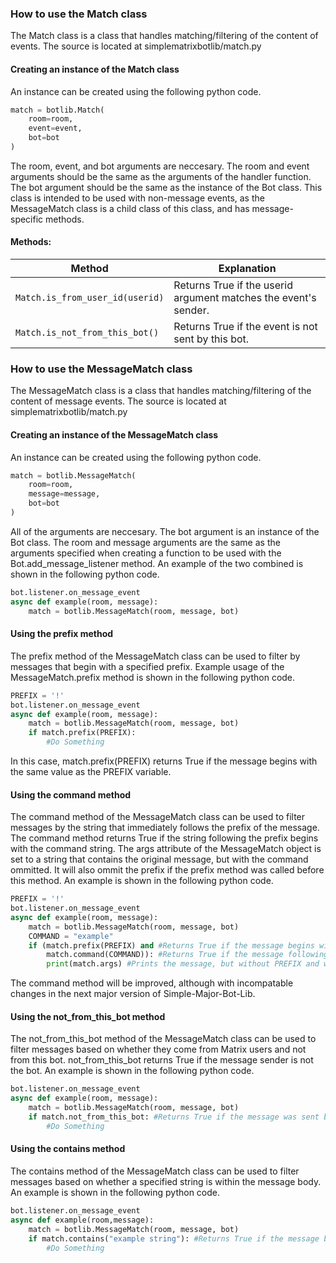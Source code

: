 ### How to use the Match class

The Match class is a class that handles matching/filtering of the content of events. The source is located at simplematrixbotlib/match.py

#### Creating an instance of the Match class

An instance can be created using the following python code.

```python
match = botlib.Match(
    room=room,
    event=event,
    bot=bot
)
```

The room, event, and bot arguments are neccesary. The room and event arguments should be the same as the arguments of the handler function. The bot argument should be the same as the instance of the Bot class. This class is intended to be used with non-message events, as the MessageMatch class is a child class of this class, and has message-specific methods.

#### Methods:

| Method                          | Explanation                                                     |
| ------------------------------- | --------------------------------------------------------------- |
| `Match.is_from_user_id(userid)` | Returns True if the userid argument matches the event's sender. |
| `Match.is_not_from_this_bot()`  | Returns True if the event is not sent by this bot.              |

### How to use the MessageMatch class

The MessageMatch class is a class that handles matching/filtering of the content of message events. The source is located at simplematrixbotlib/match.py

#### Creating an instance of the MessageMatch class

An instance can be created using the following python code.

```python
match = botlib.MessageMatch(
    room=room,
    message=message,
    bot=bot
)
```

All of the arguments are neccesary. The bot argument is an instance of the Bot class. The room and message arguments are the same as the arguments specified when creating a function to be used with the Bot.add_message_listener method. An example of the two combined is shown in the following python code.

```python
bot.listener.on_message_event
async def example(room, message):
    match = botlib.MessageMatch(room, message, bot)
```

#### Using the prefix method

The prefix method of the MessageMatch class can be used to filter by messages that begin with a specified prefix. Example usage of the MessageMatch.prefix method is shown in the following python code.

```python
PREFIX = '!'
bot.listener.on_message_event
async def example(room, message):
    match = botlib.MessageMatch(room, message, bot)
    if match.prefix(PREFIX):
        #Do Something
```

In this case, match.prefix(PREFIX) returns True if the message begins with the same value as the PREFIX variable.

#### Using the command method

The command method of the MessageMatch class can be used to filter messages by the string that immediately follows the prefix of the message. The command method returns True if the string following the prefix begins with the command string. The args attribute of the MessageMatch object is set to a string that contains the original message, but with the command ommitted. It will also ommit the prefix if the prefix method was called before this method. An example is shown in the following python code.

```python
PREFIX = '!'
bot.listener.on_message_event
async def example(room, message):
    match = botlib.MessageMatch(room, message, bot)
    COMMAND = "example"
    if (match.prefix(PREFIX) and #Returns True if the message begins with PREFIX
        match.command(COMMAND)): #Returns True if the message following the prefix begins with COMMAND
        print(match.args) #Prints the message, but without PREFIX and without COMMAND
```

The command method will be improved, although with incompatable changes in the next major version of Simple-Major-Bot-Lib.

#### Using the not_from_this_bot method

The not_from_this_bot method of the MessageMatch class can be used to filter messages based on whether they come from Matrix users and not from this bot. not_from_this_bot returns True if the message sender is not the bot. An example is shown in the following python code.

```python
bot.listener.on_message_event
async def example(room, message):
    match = botlib.MessageMatch(room, message, bot)
    if match.not_from_this_bot: #Returns True if the message was sent by a different user
        #Do Something
```

#### Using the contains method

The contains method of the MessageMatch class can be used to filter messages based on whether a specified string is within the message body. An example is shown in the following python code.

```python
bot.listener.on_message_event
async def example(room,message):
    match = botlib.MessageMatch(room, message, bot)
    if match.contains("example string"): #Returns True if the message body contains "example string"
        #Do Something
```
